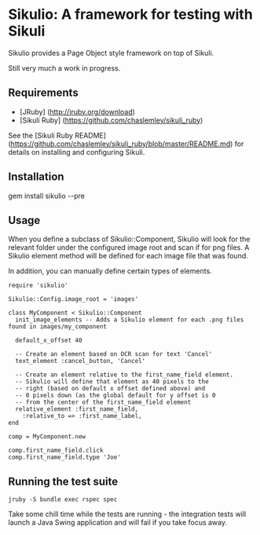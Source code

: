 Sikulio: A framework for testing with Sikuli
============================================

Sikulio provides a Page Object style framework on top of Sikuli.

Still very much a work in progress.

Requirements
------------

* [JRuby] (http://jruby.org/download)
* [Sikuli Ruby] (https://github.com/chaslemley/sikuli_ruby)

See the [Sikuli Ruby README] (https://github.com/chaslemley/sikuli_ruby/blob/master/README.md) for details on installing and configuring Sikuli.

Installation
------------

gem install sikulio --pre

Usage
-----

When you define a subclass of Sikulio::Component, Sikulio will look for the relevant 
folder under the configured image root and scan if for png files.  A Sikulio element method will
be defined for each image file that was found.

In addition, you can manually define certain types of elements.

    require 'sikulio'

    Sikulio::Config.image_root = 'images'

    class MyComponent < Sikulio::Component
      init_image_elements -- Adds a Sikulio element for each .png files found in images/my_component

      default_x_offset 40
 
      -- Create an element based on OCR scan for text 'Cancel'
      text_element :cancel_button, 'Cancel'

      -- Create an element relative to the first_name_field element.
      -- Sikulio will define that element as 40 pixels to the
      -- right (based on default x offset defined above) and 
      -- 0 pixels down (as the global default for y offset is 0
      -- from the center of the first_name_field element
      relative_element :first_name_field,
        :relative_to => :first_name_label,
    end

    comp = MyComponent.new
    
    comp.first_name_field.click
    comp.first_name_field.type 'Joe'

Running the test suite
----------------------
    
    jruby -S bundle exec rspec spec

Take some chill time while the tests are running - the integration tests will launch a Java Swing application
and will fail if you take focus away.
